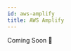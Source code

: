 ```yaml
---
id: aws-amplify
title: AWS Amplify
---
```


Coming Soon 👀

<!-- - Gateway to AWS, Serverless and DevOps
- Different products - Console etc
- Cypress integration
- CloudFront
- Route 53
- ACM
- SSG - especially Next.js
  - https://www.netlify.com/blog/2020/04/14/what-is-a-static-site-generator-and-3-ways-to-find-the-best-one/
  - https://www.gatsbyjs.com/docs/glossary/static-site-generator/
  - https://arunoda.me/blog/what-is-nextjs-issg -->
